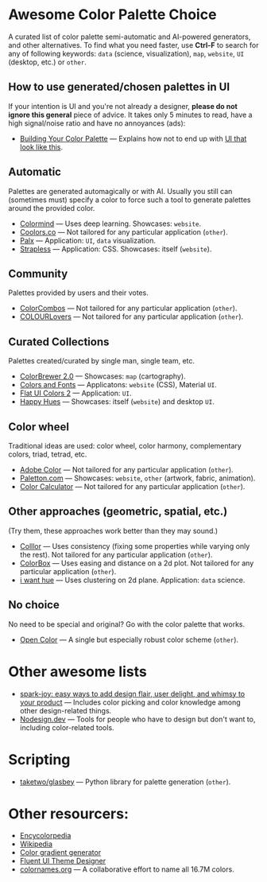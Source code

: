 # Awesome Color Palette Choice
A curated list of color palette semi-automatic and AI-powered generators, and other alternatives. To find what you need faster, use **Ctrl-F** to search for any of following keywords: `data` (science, visualization), `map`, `website`, `UI` (desktop, etc.) or `other`.

## How to use generated/chosen palettes in UI
If your intention is UI and you're not already a designer, **please do not ignore this general** piece of advice. It takes only 5 minutes to read, have a high signal/noise ratio and have no annoyances (ads):
* [Building Your Color Palette](https://refactoringui.com/previews/building-your-color-palette/) — Explains how not to end up with [UI that look like this](https://refactoring-ui.nyc3.cdn.digitaloceanspaces.com/previews/whats-in-a-color-palette-02.png).

## Automatic
Palettes are generated automagically or with AI. Usually you still can (sometimes must) specify a color to force such a tool to generate palettes around the provided color.
* [Colormind](http://colormind.io/) — Uses deep learning. Showcases: `website`.
* [Coolors.co](https://coolors.co/) — Not tailored for any particular application (`other`).
* [Palx](https://palx.jxnblk.com/) — Application: `UI`, `data` visualization.
* [Strapless](http://strapless.io/) — Application: CSS. Showcases: itself (`website`).

## Community
Palettes provided by users and their votes.
* [ColorCombos](https://www.colorcombos.com/) — Not tailored for any particular application (`other`).
* [COLOURLovers](https://www.colourlovers.com/) — Not tailored for any particular application (`other`).

## Curated Collections
Palettes created/curated by single man, single team, etc.
* [ColorBrewer 2.0](http://colorbrewer2.org) — Showcases: `map` (cartography).
* [Colors and Fonts](https://www.colorsandfonts.com/) — Applicatons: `website` (CSS), Material `UI`.
* [Flat UI Colors 2](https://flatuicolors.com/) — Application: `UI`.
* [Happy Hues](https://www.happyhues.co/) — Showcases: itself (`website`) and desktop `UI`.

## Color wheel
Traditional ideas are used: color wheel, color harmony, complementary colors, triad, tetrad, etc.
* [Adobe Color](https://color.adobe.com/) — Not tailored for any particular application (`other`).
* [Paletton.com](http://paletton.com/) — Showcases: `website`, `other` (artwork, fabric, animation).
* [Color Calculator](https://www.sessions.edu/color-calculator/) — Not tailored for any particular application (`other`).

## Other approaches (geometric, spatial, etc.)
(Try them, these approaches work better than they may sound.)
* [Colllor](http://colllor.com/) — Uses consistency (fixing some properties while varying only the rest). Not tailored for any particular application (`other`).
* [ColorBox](https://www.colorbox.io/) — Uses easing and distance on a 2d plot. Not tailored for any particular application (`other`).
* [i want hue](https://medialab.github.io/iwanthue/) — Uses clustering on 2d plane. Application: `data` science.

## No choice
No need to be special and original? Go with the color palette that works.
* [Open Color](https://yeun.github.io/open-color/) — A single but especially robust color scheme (`other`).

# Other awesome lists
* [spark-joy: easy ways to add design flair, user delight, and whimsy to your product](https://github.com/sw-yx/spark-joy) — Includes color picking and color knowledge among other design-related things.
* [Nodesign.dev](https://nodesign.dev/) — Tools for people who have to design but don't want to, including color-related tools.

# Scripting
* [taketwo/glasbey](https://github.com/taketwo/glasbey) — Python library for palette generation (`other`).

# Other resourcers:
* [Encycolorpedia](https://encycolorpedia.com/)
* [Wikipedia](https://en.wikipedia.org/wiki/List_of_colors_by_shade)
* [Color gradient generator](https://mybrandnewlogo.com/color-gradient-generator)
* [Fluent UI Theme Designer](https://fabricweb.z5.web.core.windows.net/pr-deploy-site/refs/heads/master/theming-designer/index.html)
* [colornames.org](https://colornames.org/) — A collaborative effort to name all 16.7M colors.
